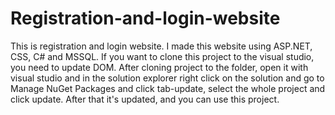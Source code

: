 # Registration-and-login-website
This is registration and login website.
I made this website using ASP.NET, CSS, C# and MSSQL.
If you want to clone this project to the visual studio, you need to update DOM.
After cloning project to the folder, open it with visual studio and in the solution explorer 
right click on the solution and go to Manage NuGet Packages and click tab-update, 
select the whole project and click update. After that it's updated, and you can use this project.
